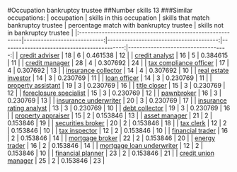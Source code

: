 #Occupation bankruptcy trustee
##Number skills 13
###Similar occupations:
| occupation                                                |   skills in this occupation |   skills that match bankruptcy trustee |   percentage match with bankruptcy trustee |   skills not in bankruptcy trustee |
|:----------------------------------------------------------|----------------------------:|---------------------------------------:|-------------------------------------------:|-----------------------------------:|
| [credit adviser](credit_adviser.md)                       |                          18 |                                      6 |                                   0.461538 |                                 12 |
| [credit analyst](credit_analyst.md)                       |                          16 |                                      5 |                                   0.384615 |                                 11 |
| [credit manager](credit_manager.md)                       |                          28 |                                      4 |                                   0.307692 |                                 24 |
| [tax compliance officer](tax_compliance_officer.md)       |                          17 |                                      4 |                                   0.307692 |                                 13 |
| [insurance collector](insurance_collector.md)             |                          14 |                                      4 |                                   0.307692 |                                 10 |
| [real estate investor](real_estate_investor.md)           |                          14 |                                      3 |                                   0.230769 |                                 11 |
| [loan officer](loan_officer.md)                           |                          14 |                                      3 |                                   0.230769 |                                 11 |
| [property assistant](property_assistant.md)               |                          19 |                                      3 |                                   0.230769 |                                 16 |
| [title closer](title_closer.md)                           |                          15 |                                      3 |                                   0.230769 |                                 12 |
| [foreclosure specialist](foreclosure_specialist.md)       |                          15 |                                      3 |                                   0.230769 |                                 12 |
| [pawnbroker](pawnbroker.md)                               |                          16 |                                      3 |                                   0.230769 |                                 13 |
| [insurance underwriter](insurance_underwriter.md)         |                          20 |                                      3 |                                   0.230769 |                                 17 |
| [insurance rating analyst](insurance_rating_analyst.md)   |                          13 |                                      3 |                                   0.230769 |                                 10 |
| [debt collector](debt_collector.md)                       |                          19 |                                      3 |                                   0.230769 |                                 16 |
| [property appraiser](property_appraiser.md)               |                          15 |                                      2 |                                   0.153846 |                                 13 |
| [asset manager](asset_manager.md)                         |                          21 |                                      2 |                                   0.153846 |                                 19 |
| [securities broker](securities_broker.md)                 |                          20 |                                      2 |                                   0.153846 |                                 18 |
| [tax clerk](tax_clerk.md)                                 |                          12 |                                      2 |                                   0.153846 |                                 10 |
| [tax inspector](tax_inspector.md)                         |                          12 |                                      2 |                                   0.153846 |                                 10 |
| [financial trader](financial_trader.md)                   |                          16 |                                      2 |                                   0.153846 |                                 14 |
| [mortgage broker](mortgage_broker.md)                     |                          22 |                                      2 |                                   0.153846 |                                 20 |
| [energy trader](energy_trader.md)                         |                          16 |                                      2 |                                   0.153846 |                                 14 |
| [mortgage loan underwriter](mortgage_loan_underwriter.md) |                          12 |                                      2 |                                   0.153846 |                                 10 |
| [financial planner](financial_planner.md)                 |                          23 |                                      2 |                                   0.153846 |                                 21 |
| [credit union manager](credit_union_manager.md)           |                          25 |                                      2 |                                   0.153846 |                                 23 |
